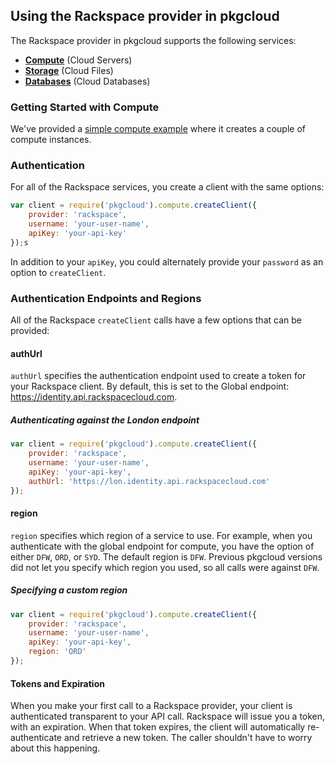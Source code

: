 ## Using the Rackspace provider in pkgcloud

The Rackspace provider in pkgcloud supports the following services:

* [**Compute**](compute.md) (Cloud Servers)
* [**Storage**](storage.md) (Cloud Files)
* [**Databases**](databases.md) (Cloud Databases)

### Getting Started with Compute

We've provided a [simple compute example](getting-started-compute.md) where it creates a couple of compute instances.

### Authentication

For all of the Rackspace services, you create a client with the same options:

```Javascript
var client = require('pkgcloud').compute.createClient({
    provider: 'rackspace',
    username: 'your-user-name',
    apiKey: 'your-api-key'
});s
```

In addition to your `apiKey`, you could alternately provide your `password` as an option to `createClient`.

### Authentication Endpoints and Regions

All of the Rackspace `createClient` calls have a few options that can be provided:

#### authUrl

`authUrl` specifies the authentication endpoint used to create a token for your Rackspace client. By default, this is set to the Global endpoint: https://identity.api.rackspacecloud.com.

##### Authenticating against the London endpoint

```Javascript
var client = require('pkgcloud').compute.createClient({
    provider: 'rackspace',
    username: 'your-user-name',
    apiKey: 'your-api-key',
    authUrl: 'https://lon.identity.api.rackspacecloud.com'
});
```

#### region

`region` specifies which region of a service to use. For example, when you authenticate with the global endpoint for compute, you have the option of either `DFW`, `ORD`, or `SYD`. The default region is `DFW`. Previous pkgcloud versions did not let you specify which region you used, so all calls were against `DFW`.

##### Specifying a custom region

```Javascript
var client = require('pkgcloud').compute.createClient({
    provider: 'rackspace',
    username: 'your-user-name',
    apiKey: 'your-api-key',
    region: 'ORD'
});
```

#### Tokens and Expiration

When you make your first call to a Rackspace provider, your client is authenticated transparent to your API call. Rackspace will issue you a token, with an expiration. When that token expires, the client will automatically re-authenticate and retrieve a new token. The caller shouldn't have to worry about this happening.

